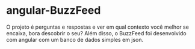 # angular-BuzzFeed
O projeto é perguntas e respostas e ver em qual contexto você melhor se encaixa, bora descobrir o seu? Além disso, o BuzzFeed foi desenvolvido com angular com um banco de dados simples em json.
